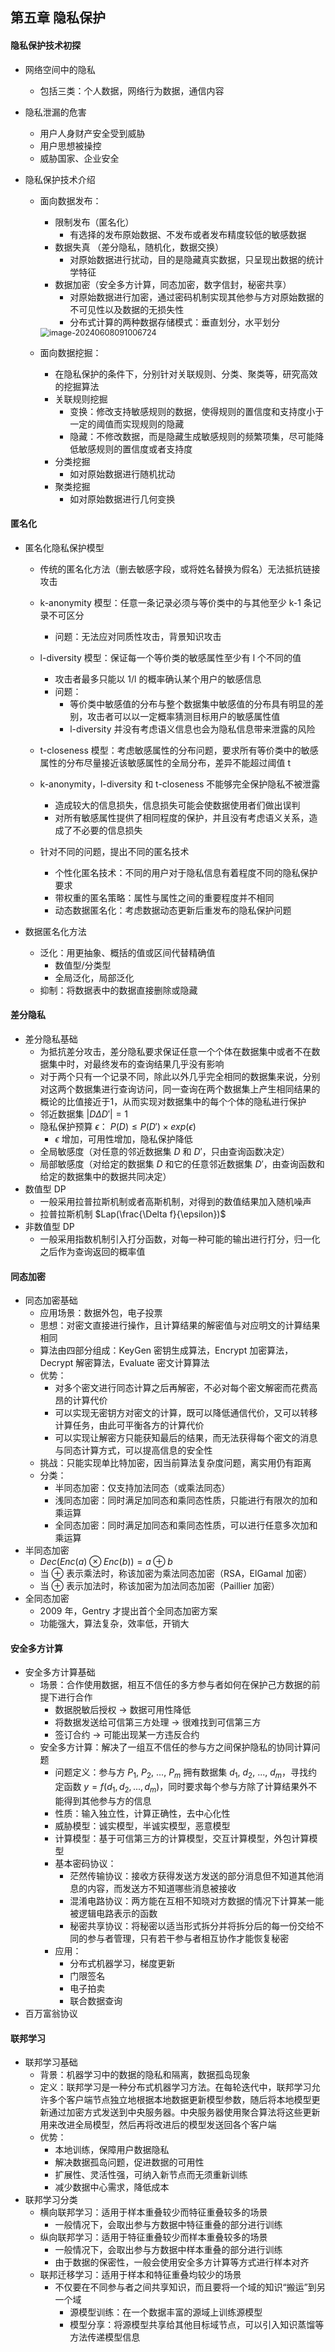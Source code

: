 ## 第五章 隐私保护

#### 隐私保护技术初探

- 网络空间中的隐私

  - 包括三类：个人数据，网络行为数据，通信内容

- 隐私泄漏的危害

  - 用户人身财产安全受到威胁
  - 用户思想被操控
  - 威胁国家、企业安全

- 隐私保护技术介绍

  - 面向数据发布：

    - 限制发布（匿名化）
      - 有选择的发布原始数据、不发布或者发布精度较低的敏感数据
    - 数据失真 （差分隐私，随机化，数据交换）
      - 对原始数据进行扰动，目的是隐藏真实数据，只呈现出数据的统计学特征
    - 数据加密（安全多方计算，同态加密，数字信封，秘密共享）
      - 对原始数据进行加密，通过密码机制实现其他参与方对原始数据的不可见性以及数据的无损失性
      - 分布式计算的两种数据存储模式：垂直划分，水平划分

    <img src="assets/image-20240608091006724.png" alt="image-20240608091006724" style="zoom:90%;"/>

  - 面向数据挖掘：

    - 在隐私保护的条件下，分别针对关联规则、分类、聚类等，研究高效的挖掘算法
    - 关联规则挖掘
      - 变换：修改支持敏感规则的数据，使得规则的置信度和支持度小于一定的阈值而实现规则的隐藏
      - 隐藏：不修改数据，而是隐藏生成敏感规则的频繁项集，尽可能降低敏感规则的置信度或者支持度
    - 分类挖掘
      - 如对原始数据进行随机扰动
    - 聚类挖掘
      - 如对原始数据进行几何变换

#### 匿名化

- 匿名化隐私保护模型

  - 传统的匿名化方法（删去敏感字段，或将姓名替换为假名）无法抵抗链接攻击
  - k-anonymity 模型：任意一条记录必须与等价类中的与其他至少 k-1 条记录不可区分
    - 问题：无法应对同质性攻击，背景知识攻击
  - l-diversity 模型：保证每一个等价类的敏感属性至少有 l 个不同的值
    - 攻击者最多只能以 1/l 的概率确认某个用户的敏感信息
    - 问题：
      - 等价类中敏感值的分布与整个数据集中敏感值的分布具有明显的差别，攻击者可以以一定概率猜测目标用户的敏感属性值
      - l-diversity 并没有考虑语义信息也会为隐私信息带来泄露的风险
  - t-closeness 模型：考虑敏感属性的分布问题，要求所有等价类中的敏感属性的分布尽量接近该敏感属性的全局分布，差异不能超过阈值 t

  - k-anonymity，l-diversity 和 t-closeness 不能够完全保护隐私不被泄露
    - 造成较大的信息损失，信息损失可能会使数据使用者们做出误判
    - 对所有敏感属性提供了相同程度的保护，并且没有考虑语义关系，造成了不必要的信息损失
  - 针对不同的问题，提出不同的匿名技术
    - 个性化匿名技术：不同的用户对于隐私信息有着程度不同的隐私保护要求
    - 带权重的匿名策略：属性与属性之间的重要程度并不相同
    - 动态数据匿名化：考虑数据动态更新后重发布的隐私保护问题

- 数据匿名化方法

  - 泛化：用更抽象、概括的值或区间代替精确值
    - 数值型/分类型
    - 全局泛化，局部泛化
  - 抑制：将数据表中的数据直接删除或隐藏

#### 差分隐私

- 差分隐私基础
  - 为抵抗差分攻击，差分隐私要求保证任意一个个体在数据集中或者不在数据集中时，对最终发布的查询结果几乎没有影响
  - 对于两个只有一个记录不同，除此以外几乎完全相同的数据集来说，分别对这两个数据集进行查询访问，同一查询在两个数据集上产生相同结果的概论的比值接近于1，从而实现对数据集中的每个个体的隐私进行保护
  - 邻近数据集 $|D\Delta D'| = 1$
  - 隐私保护预算 $\epsilon$： $P(D) \le P(D') \times exp(\epsilon)$
    - $\epsilon$ 增加，可用性增加，隐私保护降低
  - 全局敏感度（对任意的邻近数据集 $D$ 和 $D'$，只由查询函数决定）
  - 局部敏感度（对给定的数据集 $D$ 和它的任意邻近数据集 $D'$，由查询函数和给定的数据集中的数据共同决定）
- 数值型 DP
  - 一般采用拉普拉斯机制或者高斯机制，对得到的数值结果加入随机噪声
  - 拉普拉斯机制 $Lap(\frac{\Delta f}{\epsilon})$
- 非数值型 DP
  - 一般采用指数机制引入打分函数，对每一种可能的输出进行打分，归一化之后作为查询返回的概率值

#### 同态加密

- 同态加密基础
  - 应用场景：数据外包，电子投票
  - 思想：对密文直接进行操作，且计算结果的解密值与对应明文的计算结果相同
  - 算法由四部分组成：KeyGen 密钥生成算法，Encrypt 加密算法，Decrypt 解密算法，Evaluate 密文计算算法
  - 优势：
    - 对多个密文进行同态计算之后再解密，不必对每个密文解密而花费高昂的计算代价
    - 可以实现无密钥方对密文的计算，既可以降低通信代价，又可以转移计算任务，由此可平衡各方的计算代价
    - 可以实现让解密方只能获知最后的结果，而无法获得每个密文的消息与同态计算方式，可以提高信息的安全性
  - 挑战：只能实现单比特加密，因当前算法复杂度问题，离实用仍有距离
  - 分类：
    - 半同态加密：仅支持加法同态（或乘法同态）
    - 浅同态加密：同时满足加同态和乘同态性质，只能进行有限次的加和乘运算
    - 全同态加密：同时满足加同态和乘同态性质，可以进行任意多次加和乘运算
- 半同态加密
  - $Dec(Enc(a)⊗Enc(b))=a⊕b$
  - 当 $⊕$ 表示乘法时，称该加密为乘法同态加密（RSA，ElGamal 加密）
  - 当 $⊕$ 表示加法时，称该加密为加法同态加密（Paillier 加密）
- 全同态加密
  - 2009 年，Gentry 才提出首个全同态加密方案
  - 功能强大，算法复杂，效率低，开销大

#### 安全多方计算

- 安全多方计算基础
  - 场景：合作使用数据，相互不信任的多方参与者如何在保护己方数据的前提下进行合作
    - 数据脱敏后授权 $\to$ 数据可用性降低
    - 将数据发送给可信第三方处理 $\to$ 很难找到可信第三方
    - 签订合约 $\to$ 可能出现某一方违反合约
  - 安全多方计算：解决了一组互不信任的参与方之间保护隐私的协同计算问题
    - 问题定义：参与方 $P_1$, $P_2$, ..., $P_m$ 拥有数据集 $d_1$, $d_2$, ..., $d_m$，寻找约定函数 $y=f(d_1,d_2,...,d_m)$，同时要求每个参与方除了计算结果外不能得到其他参与方的信息
    - 性质：输入独立性，计算正确性，去中心化性
    - 威胁模型：诚实模型，半诚实模型，恶意模型
    - 计算模型：基于可信第三方的计算模型，交互计算模型，外包计算模型
    - 基本密码协议：
      - 茫然传输协议：接收方获得发送方发送的部分消息但不知道其他消息的内容，而发送方不知道哪些消息被接收
      - 混淆电路协议：两方能在互相不知晓对方数据的情况下计算某一能被逻辑电路表示的函数
      - 秘密共享协议：将秘密以适当形式拆分并将拆分后的每一份交给不同的参与者管理，只有若干参与者相互协作才能恢复秘密
    - 应用：
      - 分布式机器学习，梯度更新
      - 门限签名
      - 电子拍卖
      - 联合数据查询
- 百万富翁协议

#### 联邦学习

- 联邦学习基础
  - 背景：机器学习中的数据的隐私和隔离，数据孤岛现象
  - 定义：联邦学习是一种分布式机器学习方法。在每轮迭代中，联邦学习允许多个客户端节点独立地根据本地数据更新模型参数，随后将本地模型更新通过加密方式发送到中央服务器。中央服务器使用聚合算法将这些更新用来改进全局模型，然后再将改进后的模型发送回各个客户端
  - 优势：
    - 本地训练，保障用户数据隐私
    - 解决数据孤岛问题，促进数据的可用性
    - 扩展性、灵活性强，可纳入新节点而无须重新训练
    - 减少数据中心需求，降低成本
- 联邦学习分类
  - 横向联邦学习：适用于样本重叠较少而特征重叠较多的场景
    - 一般情况下，会取出参与方数据中特征重叠的部分进行训练
  - 纵向联邦学习：适用于特征重叠较少而样本重叠较多的场景
    - 一般情况下，会取出参与方数据中样本重叠的部分进行训练
    - 由于数据的保密性，一般会使用安全多方计算等方式进行样本对齐
  - 联邦迁移学习：适用于样本和特征重叠均较少的场景
    - 不仅要在不同参与者之间共享知识，而且要将一个域的知识“搬运”到另一个域
      - 源模型训练：在一个数据丰富的源域上训练源模型
      - 模型分享：将源模型共享给其他目标域节点，可以引入知识蒸馏等方法传递模型信息